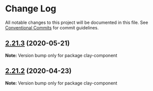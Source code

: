 # Change Log

All notable changes to this project will be documented in this file.
See [Conventional Commits](https://conventionalcommits.org) for commit guidelines.

## [2.21.3](https://github.com/liferay/clay/tree/master/packages/clay-component/compare/v2.21.2...v2.21.3) (2020-05-21)

**Note:** Version bump only for package clay-component





## [2.21.2](https://github.com/liferay/clay/tree/master/packages/clay-component/compare/v2.21.1...v2.21.2) (2020-04-23)

**Note:** Version bump only for package clay-component
